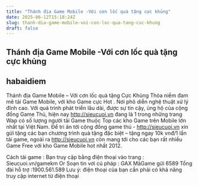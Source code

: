 ```yaml
---
title: "Thánh địa Game Mobile -Với cơn lốc quà tặng cực khủng"
date: 2025-06-12T15:18:24Z
slug: thanh-dia-game-mobile-voi-con-loc-qua-tang-cuc-khung
draft: false
---
```


## Thánh địa Game Mobile -Với cơn lốc quà tặng cực khủng

## habaidiem

Thánh địa Game Mobile – Với cơn lốc quà tặng Cực Khủng
 Thỏa niềm đam mê tải Game Mobile, với kho Game cực Hot . Nơi phô diễn nghệ thuật xử lý đỉnh cao. Với quá trình phát triển lâu dài, được sự tin cậy, ủng hộ của cộng đồng Game Thủ, hiện nay http://sieucuoi.vn đang là 1 trong những trang Wap có số lượng người tải Game thuộc Top các kho Game trên Mobile lớn nhất tại Việt Nam. Để tri ân tới cộng đồng game thủ - http://sieucuoi.vn xin gửi tặng các bạn chương trình quà tặng đặc biệt – tặng ngay 10k vnđ/1 lần tải game, ngoài ra http://sieucuoi.vn còn mang tới cho các bạn rất nhiều Game Free với kho Game Mobile hot nhất 2012.
 
Cách tải game : 
Bạn truy cập bằng điện thoại vào trang : Sieucuoi.vn/gamekm 
Or Soạn tin vơi cú pháp : GAX MãGame  gửi 6589
Tổng đài hỗ trợ :1900.561.589
Lưu ý: điện thoại của bạn cần phải có khả năng truy cập internet từ điện thoại